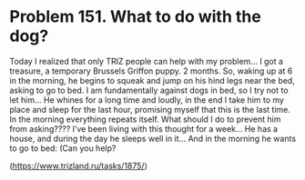 # Problem 151. What to do with the dog?

Today I realized that only TRIZ people can help with my problem... I got a treasure, a temporary Brussels Griffon puppy. 2 months. So, waking up at 6 in the morning, he begins to squeak and jump on his hind legs near the bed, asking to go to bed. I am fundamentally against dogs in bed, so I try not to let him... He whines for a long time and loudly, in the end I take him to my place and sleep for the last hour, promising myself that this is the last time. In the morning everything repeats itself. What should I do to prevent him from asking???? I’ve been living with this thought for a week... He has a house, and during the day he sleeps well in it... And in the morning he wants to go to bed: (Can you help?

(https://www.trizland.ru/tasks/1875/)